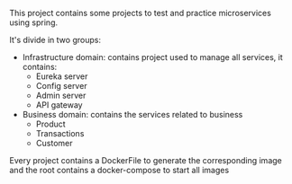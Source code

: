 This project contains some projects to test and practice microservices using spring.

It's divide in two groups:

- Infrastructure domain: contains project used to manage all services, it contains:
    - Eureka server
    - Config server
    - Admin server
    - API gateway
- Business domain: contains the services related to business
    - Product
    - Transactions
    - Customer

Every project contains a DockerFile to generate the corresponding image and the root contains a docker-compose to start
all images
